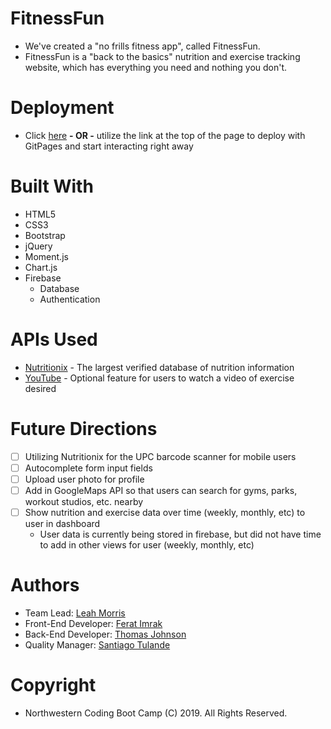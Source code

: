 # FitnessFun
* We've created a "no frills fitness app", called FitnessFun.
* FitnessFun is a "back to the basics" nutrition and exercise tracking website, which has everything you need and nothing you don't.

# Deployment
* Click <a href="https://santiagotulande.github.io/Project-1/">here</a> **- OR -** utilize the link at the top of the page to deploy with GitPages and start interacting right away  

# Built With
* HTML5
* CSS3
* Bootstrap 
* jQuery 
* Moment.js 
* Chart.js
* Firebase 
  * Database
  * Authentication 

# APIs Used
* <a href="https://www.nutritionix.com/">Nutritionix</a> - The largest verified database of nutrition information
* <a href="">YouTube</a> - Optional feature for users to watch a video of exercise desired

# Future Directions
- [ ] Utilizing Nutritionix for the UPC barcode scanner for mobile users
- [ ] Autocomplete form input fields
- [ ] Upload user photo for profile
- [ ] Add in GoogleMaps API so that users can search for gyms, parks, workout studios, etc. nearby
- [ ] Show nutrition and exercise data over time (weekly, monthly, etc) to user in dashboard
  * User data is currently being stored in firebase, but did not have time to add in other views for user (weekly, monthly, etc) 
  
# Authors
* Team Lead: <a href="https://github.com/morris-leaha">Leah Morris</a>
* Front-End Developer: <a href="https://github.com/jiro1">Ferat Imrak</a>
* Back-End Developer: <a href="https://github.com/tomajohnson21">Thomas Johnson</a>
* Quality Manager: <a href="https://github.com/santiagotulande">Santiago Tulande</a>


# Copyright
* Northwestern Coding Boot Camp (C) 2019. All Rights Reserved.
